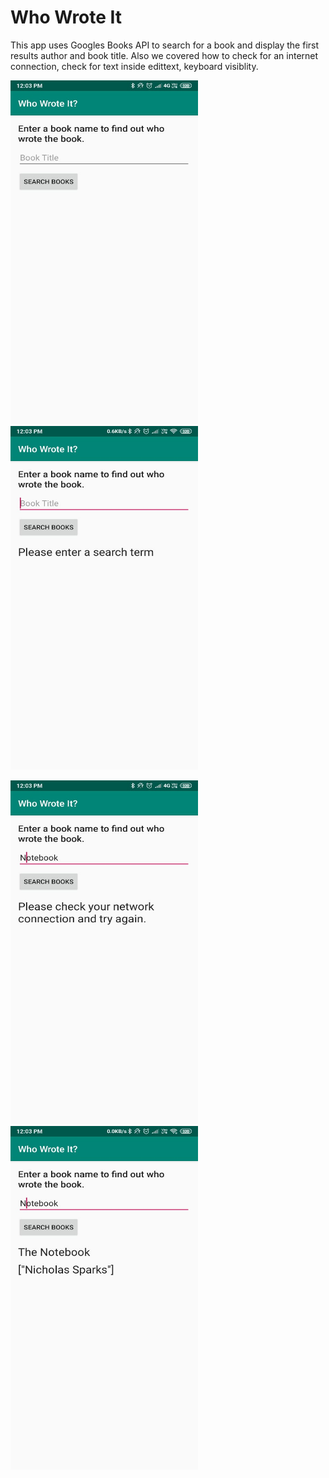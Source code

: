 # Who Wrote It

This app uses Googles Books API to search for a book and display the first results author and book title. Also we covered how to check for an internet connection, check for text inside edittext, keyboard visiblity.
  
<img src="Screens/1.jpeg" width=300 height=550>       <img src="Screens/2.jpeg" width=300 height=550>

<img src="Screens/3.jpeg" width=300 height=550>      <img src="Screens/4.jpeg" width=300 height=550>

